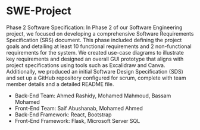 # SWE-Project
Phase 2 Software Specification:
In Phase 2 of our Software Engineering project, we focused on developing a comprehensive Software Requirements Specification (SRS) document. This phase included defining the project goals and detailing at least 10 functional requirements and 2 non-functional requirements for the system. We created use-case diagrams to illustrate key requirements and designed an overall GUI prototype that aligns with project specifications using tools such as Excalidraw and Canva. Additionally, we produced an initial Software Design Specification (SDS) and set up a GitHub repository configured for scrum, complete with team member details and a detailed README file.


* Back-End Team: Ahmed Rashidy, Mohamed Mahmoud, Bassam Mohamed
* Front-End Team: Saif Abushanab, Mohamed Ahmed
* Back-End Framework: React, Bootstrap
* Front-End Framework: Flask, Microsoft Server SQL
